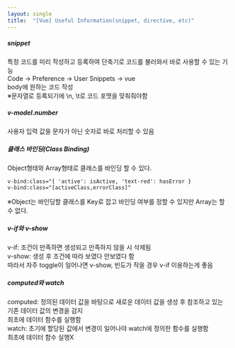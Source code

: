 ```yaml
---
layout: single
title:  "[Vue] Useful Information(snippet, directive, etc)"
---
```

##### snippet   
특정 코드를 미리 작성하고 등록하여 단축기로 코드를 불러와서 바로 사용할 수 있는 기능   
Code -> Preference -> User Snippets -> vue   
body에 원하는 코드 작성   
※문자열로 등록되기에 \n, \t로 코드 포맷을 맞춰줘야함   
   
##### v-model.number   
사용자 입력 값을 문자가 아닌 숫자로 바로 처리할 수 있음   
   
##### 클래스 바인딩(Class Binding)   
Object형태와 Array형태로 클래스를 바인딩 할 수 있다.
```
v-bind:class="{ 'active': isActive, 'text-red': hasError }
v-bind:class="[activeClass,errorClass]"
```
※Object는 바인딩할 클래스를 Key로 잡고 바인딩 여부를 정할 수 있지만 Array는 할 수 없다.   
   
##### v-if와 v-show   
v-if: 조건이 만족하면 생성되고 만족하지 않을 시 삭제됨   
v-show: 생성 후 조건에 따라 보였다 안보였다 함   
따라서 자주 toggle이 일어나면 v-show, 빈도가 작을 경우 v-if 이용하는게 좋음   
   
##### computed와 watch   
computed: 정의된 데이터 값을 바탕으로 새로운 데이터 값을 생성 후 참조하고 있는 기존 데이터 값의 변경을 감지   
최초에 데이터 함수를 실행함   
watch: 초기에 할당된 값에서 변경이 일어나야 watch에 정의한 함수를 실행함   
최초에 데이터 함수 실행X
